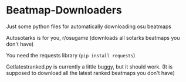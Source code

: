 # Beatmap-Downloaders

Just some python files for automatically downloading osu beatmaps

Autosotarks is for you, r/osugame
(downloads all sotarks beatmaps you don't have)

You need the requests library (```pip install requests```)

Getlatestranked.py is currently a little buggy, but it should work.
(It is supposed to download all the latest ranked beatmaps you don't have)
